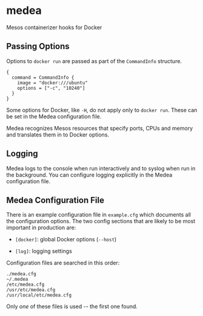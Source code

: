medea
=====

Mesos containerizer hooks for Docker


Passing Options
---------------

Options to `docker run` are passed as part of the `CommandInfo` structure.

    {
      command = CommandInfo {
        image = "docker:///ubuntu"
        options = ["-c", "10240"]
      }
    }

Some options for Docker, like `-H`, do not apply only to `docker run`. These
can be set in the Medea configuration file.

Medea recognizes Mesos resources that specify ports, CPUs and memory and
translates them in to Docker options.


Logging
-------

Medea logs to the console when run interactively and to syslog when run in the
background. You can configure logging explicitly in the Medea configuration
file.


Medea Configuration File
------------------------

There is an example configuration file in `example.cfg` which documents all
the configuration options. The two config sections that are likely to be most
important in production are:

  * `[docker]`: global Docker options (`--host`)

  * `[log]`: logging settings

Configuration files are searched in this order:

    ./medea.cfg
    ~/.medea
    /etc/medea.cfg
    /usr/etc/medea.cfg
    /usr/local/etc/medea.cfg

Only *one* of these files is used -- the first one found.
